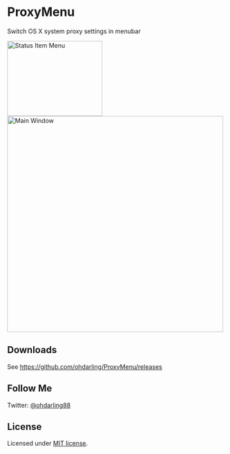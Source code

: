 ProxyMenu
=========

Switch OS X system proxy settings in menubar

<img alt="Status Item Menu" src="https://github.com/ohdarling/ProxyMenu/raw/master/Screenshots/StatusItemMenu.png" width="220" height="174" align="top" /> <img alt="Main Window" src="https://github.com/ohdarling/ProxyMenu/raw/master/Screenshots/MainWindow.png" width="500" />

## Downloads

See <https://github.com/ohdarling/ProxyMenu/releases>

## Follow Me

Twitter: [@ohdarling88](https://twitter.com/ohdarling88)

## License

Licensed under [MIT license](https://github.com/ohdarling/ProxyMenu/blob/master/LICENSE).
